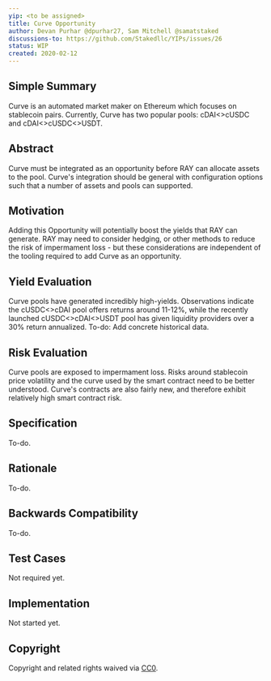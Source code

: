 ```yaml
---
yip: <to be assigned>
title: Curve Opportunity
author: Devan Purhar @dpurhar27, Sam Mitchell @samatstaked
discussions-to: https://github.com/Stakedllc/YIPs/issues/26
status: WIP
created: 2020-02-12
---
```


<!--You can leave these HTML comments in your merged YIP and delete the visible duplicate text guides, they will not appear and may be helpful to refer to if you edit it again. This is the suggested template for new YIPs. Note that an YIP number will be assigned by an editor. When opening a pull request to submit your YIP, please use an abbreviated title in the filename, `yip-draft_title_abbrev.md`. The title should be 44 characters or less.-->
## Simple Summary
<!--"If you can't explain it simply, you don't understand it well enough." Provide a simplified and layman-accessible explanation of the YIP.-->
Curve is an automated market maker on Ethereum which focuses on stablecoin pairs. Currently, Curve has two popular pools: cDAI<>cUSDC and cDAI<>cUSDC<>USDT.

## Abstract
<!--A short (~200 word) description of the technical issue being addressed.-->
Curve must be integrated as an opportunity before RAY can allocate assets to the pool. Curve's integration should be general with configuration options such that a number of assets and pools can supported.

## Motivation
<!--The motivation is critical for YIPs that want to change the RAY protocol. It should clearly explain why the existing protocol specification is inadequate to address the problem that the YIP solves. YIP submissions without sufficient motivation may be rejected outright.-->
Adding this Opportunity will potentially boost the yields that RAY can generate. RAY may need to consider hedging, or other methods to reduce the risk of impermament loss - but these considerations are independent of the tooling required to add Curve as an opportunity. 

## Yield Evaluation
<!--The potential added value for extra yield generation. Historical data should be provided. The process used to evaluate the yield potential should be detailed here.-->
Curve pools have generated incredibly high-yields. Observations indicate the cUSDC<>cDAI pool offers returns around 11-12%, while the recently launched cUSDC<>cDAI<>USDT pool has given liquidity providers over a 30% return annualized. To-do: Add concrete historical data.

## Risk Evaluation
<!--The potential or attached risk that should be considered for this proposal. Historical data should be provided. The process used to evaluate the risks should be detailed here.-->
Curve pools are exposed to impermament loss. Risks around stablecoin price volatility and the curve used by the smart contract need to be better understood. Curve's contracts are also fairly new, and therefore exhibit relatively high smart contract risk.

## Specification
<!--The technical specification should describe the syntax and semantics of any new feature.-->
To-do.

## Rationale
<!--The rationale fleshes out the specification by describing what motivated the design and why particular design decisions were made. It should describe alternate designs that were considered and related work, e.g. how the feature is supported in other languages. The rationale may also provide evidence of consensus within the community, and should discuss important objections or concerns raised during discussion.-->
To-do.

## Backwards Compatibility
<!--All YIPs that introduce backwards incompatibilities must include a section describing these incompatibilities and their severity. The YIP must explain how the author proposes to deal with these incompatibilities. YIP submissions without a sufficient backwards compatibility treatise may be rejected outright.-->
To-do.

## Test Cases
Not required yet.

## Implementation
<!--The implementations must be completed before any YIP is given status "Final", but it need not be completed before the YIP is accepted. While there is merit to the approach of reaching consensus on the specification and rationale before writing code, the principle of "rough consensus and running code" is still useful when it comes to resolving many discussions of API details.-->
Not started yet.

## Copyright
Copyright and related rights waived via [CC0](https://creativecommons.org/publicdomain/zero/1.0/).
